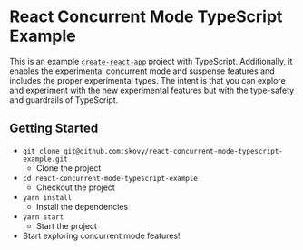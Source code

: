 # React Concurrent Mode TypeScript Example

This is an example [`create-react-app`](https://create-react-app.dev/docs/adding-typescript/)
project with TypeScript. Additionally, it enables the experimental concurrent
mode and suspense features and includes the proper experimental types. The
intent is that you can explore and experiment with the new experimental features
but with the type-safety and guardrails of TypeScript.

## Getting Started

- `git clone git@github.com:skovy/react-concurrent-mode-typescript-example.git`
  - Clone the project
- `cd react-concurrent-mode-typescript-example`
  - Checkout the project
- `yarn install`
  - Install the dependencies
- `yarn start`
  - Start the project
- Start exploring concurrent mode features!